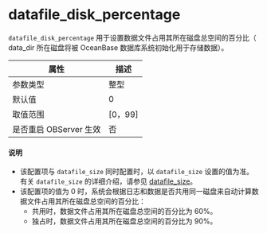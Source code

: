datafile_disk_percentage 
=============================================

`datafile_disk_percentage` 用于设置数据文件占用其所在磁盘总空间的百分比（ data_dir 所在磁盘将被 OceanBase 数据库系统初始化用于存储数据）。


|      **属性**      |  **描述**  |
|------------------|----------|
| 参数类型             | 整型       |
| 默认值              | 0       |
| 取值范围             | \[0，99\] |
| 是否重启 OBServer 生效 | 否        |


  <main id="notice" type='explain'>
    <h4>说明</h4>
    <ul>
    <li>该配置项与 <code>datafile_size</code> 同时配置时，以 <code>datafile_size</code> 设置的值为准。有关 <code>datafile_size</code> 的详细介绍，请参见 <a href="./54.datafile_size.md">datafile_size</a>。</li>
    <li>该配置项的值为 0 时，系统会根据日志和数据是否共用同一磁盘来自动计算数据文件占用其所在磁盘总空间的百分比：
    <ul>
    <li>共用时，数据文件占用其所在磁盘总空间的百分比为 60%。</li>
    <li>独占时，数据文件占用其所在磁盘总空间的百分比为 90%。</li>
    </ul>
    </li>
    </ul>
  </main>